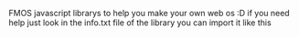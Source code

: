 FMOS javascript librarys to help you make your own web os :D
if you need help just look in the info.txt file of the library
you can import it like this <script src="https://raw.githubusercontent.com/fabischau1/FMOSkrnl/main/Kernel/FMOSkernel.js"></script>
